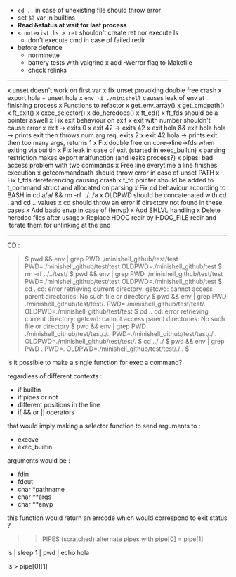 - `cd ..` in case of unexisting file should throw error
- set `$?` var in builtins
- **Read &status at wait for last process**
- `< notexist ls > ret` shouldn't create ret nor execute ls
	- don't execute cmd in case of failed redir
- before defence
	- norminette
	- battery tests with valgrind
	x add -Werror flag to Makefile
	- check relinks

- - - - - -
x unset doesn't work on first var
x fix unset provoking double free crash
	x export hola + unset hola
x `env -i ./minishell` causes leak of env at finishing process
x Functions to refactor
	x get_env_array()
	x get_cmdpath()
	x ft_exit()
	x exec_selector()
	x do_heredocs()
	x ft_cd()
x ft_fds should be a pointer aswell
x Fix exit behaviour on exit
	x exit with number shouldn't cause error
		x exit -> exits 0
		x exit 42 -> exits 42
		x exit hola && exit hola hola -> prints exit then throws num arg req, exits 2
		x exit 42 hola -> prints exit then too many args, returns 1
	x Fix double free on core->line->fds when exiting via builtin
	x Fix leak in case of exit (started in exec_builtin)
x parsing restriction makes export malfunction (and leaks process?)
x pipes: bad access problem with two commands
x Free line everytime a line finishes execution
x getcommandpath should throw error in case of unset PATH
x Fix t_fds dereferencing causing crash
x t_fd pointer should be added to t_command struct and allocated on parsing
x Fix cd behaviour according to BASH in cd a/a/ && rm -rf ../../a
	x OLDPWD should be concatenated with cd . and cd .. values 
	x cd should throw an error if directory not found in these cases
x Add basic envp in case of (!envp)
x Add SHLVL handling
x Delete heredoc files after usage
	x Replace HDOC redir by HDOC_FILE redir and iterate them for unlinking at the end

----------------------


CD :
>$ pwd && env | grep PWD
./minishell_github/test/test
PWD=./minishell_github/test/test
OLDPWD=./minishell_github/test
>$ rm -rf ../../test/
>$ pwd && env | grep PWD
./minishell_github/test/test
PWD=./minishell_github/test/test
OLDPWD=./minishell_github/test
>$ cd .
cd: error retrieving current directory: getcwd: cannot access parent directories: No such file or directory
>$ pwd && env | grep PWD
./minishell_github/test/test/.
PWD=./minishell_github/test/test/.
OLDPWD=./minishell_github/test/test
>$ cd ..
cd: error retrieving current directory: getcwd: cannot access parent directories: No such file or directory
>$ pwd && env | grep PWD
./minishell_github/test/test/./..
PWD=./minishell_github/test/test/./..
OLDPWD=./minishell_github/test/test/.
>$ cd ../../
>$ pwd && env | grep PWD
.
PWD=.
OLDPWD=./minishell_github/test/test/./..
>$ 


is it possible to make a single function for exec a command?

regardless of different contexts :
- if builtin
- if pipes or not
- different positions in the line
- if && or || operators


that would imply making a selector function to send arguments to :
- execve
- exec_builtin

arguments would be :
- fdin
- fdout
- char *pathname
- char **args
- char **envp

this function would return an errcode which would correspond to exit status ?


>> PIPES (scratched)
alternate pipes with pipe[0] = pipe[1]

ls | sleep 1 | pwd | echo hola

ls > pipe[0][1]


